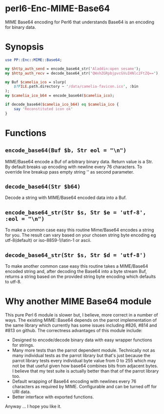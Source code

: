 perl6-Enc-MIME-Base64
=================

MIME Base64 encoding for Perl6 that understands Base64 is an encoding for binary data.

# Synopsis

```perl
use PP::Enc::MIME::Base64;

my $http_auth_send = encode_base64_str('Aladdin:open sesame');
my $http_auth_recv = decode_base64_str('QWxhZGRpbjpvcGVuIHNlc2FtZQ==');

my Buf $camelia_ico = slurp(
    $?FILE.path.directory ~ '/data/camelia-favicon.ico', :bin
);
my $camelia_ico_b64 = encode_base64($camelia_ico);

if decode_base64($camelia_ico_b64) eq $camelia_ico {
    say 'Reconstituted icon ok'
}

```

# Functions

## `encode_base64(Buf $b, Str eol = "\n")`

MIME/Base64 encode a Buf of arbitrary binary data.  Return value is a Str. By default breaks up encoding with newline every 76 characters.  To override line breakup pass empty string '' as second parameter.


## `decode_base64(Str $b64)`

Decode a string with MIME/Base64 encoded data into a Buf.

## `encode_base64_str(Str $s, Str $e = 'utf-8', :eol = "\n")`

To make a common case easy this routine Mime/Base64 encodes a string for you.  The result can vary based on your chosen string byte encoding eg utf-8(default) or iso-8859-1/latin-1 or ascii. 

## `decode_base64_str(Str $s, Str $d = 'utf-8')`
To make another common case easy this routine takes a MIME/Base64 encoded string and, after decoding the Base64 into a byte stream Buf, returns a string based on the provided string byte encoding which defaults to utf-8.

# Why another MIME Base64 module

This pure Perl 6 module is slower but, I believe, more correct in a number of ways.  The existing MIME::Base64 depends on the parrot implementation of the same library which currently has some issues including #826, #814 and #813 on github.  The correctness advantages of this module include:

* Designed to encode/decode binary data with easy wrapper functions for strings.
* Many more tests than the parrot dependent module.  Technically not as many individual tests as the parrot library but that's just because the parrot library tests every individual byte value from 0 to 255 which may not be that useful given how base64 combines bits from adjacent bytes.  I believe that my test suite is actually better than that of the parrot library too.
* Default wrapping of Base64 encoding with newlines every 76 characters as required by MIME.  Configurable and can be turned off for URI data.
* Better interface with exported functions.

Anyway ... I hope you like it.
